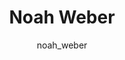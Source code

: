 ---
# this is autogenerated: do not edit
title: Noah Weber
author: noah_weber
layout: author-bio
jobtitle: Research Data Analyst
bio: 
type: member
excerpt: "Noah is a Research Data Analyst whose primary research interests are in model robustness, transparency, and structured data representation. Prior to joining UCS"
header:
  teaser: /assets/images/people/bio-weber.jpg
papers: 
---